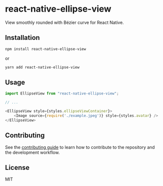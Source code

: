# react-native-ellipse-view

View smoothly rounded with Bézier curve for React Native.

## Installation

```sh
npm install react-native-ellipse-view
```
or
```sh
yarn add react-native-ellipse-view
```

## Usage

```js
import EllipseView from "react-native-ellipse-view";

// ...

<EllipseView style={styles.ellipseViewContainer}>
    <Image source={require('./example.jpeg')} style={styles.avatar} />
</EllipseView>

```

## Contributing

See the [contributing guide](CONTRIBUTING.md) to learn how to contribute to the repository and the development workflow.

## License

MIT